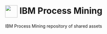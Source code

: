 <h1><a href="#"><img src="https://github.com/IBM/process-mining/assets/132569841/9346be13-a0ae-40ed-81a1-3a14420c1098" width="40" align="center"></a> IBM Process Mining</h1>

IBM Process Mining repository of shared assets







